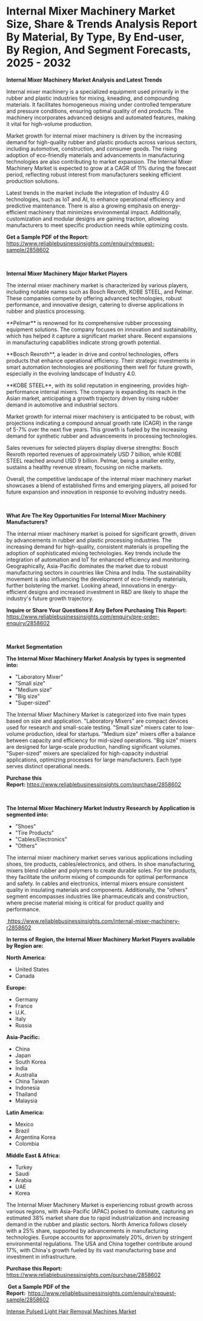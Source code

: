 <p><h1>Internal Mixer Machinery Market Size, Share & Trends Analysis Report By Material, By Type, By End-user, By Region, And Segment Forecasts, 2025 - 2032</h1></p><p><strong>Internal Mixer Machinery Market Analysis and Latest Trends</strong></p>
<p><p>Internal mixer machinery is a specialized equipment used primarily in the rubber and plastic industries for mixing, kneading, and compounding materials. It facilitates homogeneous mixing under controlled temperature and pressure conditions, ensuring optimal quality of end products. The machinery incorporates advanced designs and automated features, making it vital for high-volume production.</p><p>Market growth for internal mixer machinery is driven by the increasing demand for high-quality rubber and plastic products across various sectors, including automotive, construction, and consumer goods. The rising adoption of eco-friendly materials and advancements in manufacturing technologies are also contributing to market expansion. The Internal Mixer Machinery Market is expected to grow at a CAGR of 11% during the forecast period, reflecting robust interest from manufacturers seeking efficient production solutions.</p><p>Latest trends in the market include the integration of Industry 4.0 technologies, such as IoT and AI, to enhance operational efficiency and predictive maintenance. There is also a growing emphasis on energy-efficient machinery that minimizes environmental impact. Additionally, customization and modular designs are gaining traction, allowing manufacturers to meet specific production needs while optimizing costs.</p></p>
<p><strong>Get a Sample PDF of the Report:&nbsp;</strong> <a href="https://www.reliablebusinessinsights.com/enquiry/request-sample/2858602?utm_campaign=3113&utm_medium=2&utm_source=Github&utm_content=ia&utm_term=12032025&utm_id=internal-mixer-machinery">https://www.reliablebusinessinsights.com/enquiry/request-sample/2858602</a></p>
<p>&nbsp;</p>
<p><strong>Internal Mixer Machinery Major Market Players</strong></p>
<p><p>The internal mixer machinery market is characterized by various players, including notable names such as Bosch Rexroth, KOBE STEEL, and Pelmar. These companies compete by offering advanced technologies, robust performance, and innovative design, catering to diverse applications in rubber and plastics processing.</p><p>**Pelmar** is renowned for its comprehensive rubber processing equipment solutions. The company focuses on innovation and sustainability, which has helped it capture a significant market share. Recent expansions in manufacturing capabilities indicate strong growth potential.</p><p>**Bosch Rexroth**, a leader in drive and control technologies, offers products that enhance operational efficiency. Their strategic investments in smart automation technologies are positioning them well for future growth, especially in the evolving landscape of Industry 4.0.</p><p>**KOBE STEEL**, with its solid reputation in engineering, provides high-performance internal mixers. The company is expanding its reach in the Asian market, anticipating a growth trajectory driven by rising rubber demand in automotive and industrial sectors.</p><p>Market growth for internal mixer machinery is anticipated to be robust, with projections indicating a compound annual growth rate (CAGR) in the range of 5-7% over the next five years. This growth is fueled by the increasing demand for synthetic rubber and advancements in processing technologies.</p><p>Sales revenues for selected players display diverse strengths: Bosch Rexroth reported revenues of approximately USD 7 billion, while KOBE STEEL reached around USD 9 billion. Pelmar, being a smaller entity, sustains a healthy revenue stream, focusing on niche markets.</p><p>Overall, the competitive landscape of the internal mixer machinery market showcases a blend of established firms and emerging players, all poised for future expansion and innovation in response to evolving industry needs.</p></p>
<p>&nbsp;</p>
<p><strong>What Are The Key Opportunities For Internal Mixer Machinery Manufacturers?</strong></p>
<p><p>The internal mixer machinery market is poised for significant growth, driven by advancements in rubber and plastic processing industries. The increasing demand for high-quality, consistent materials is propelling the adoption of sophisticated mixing technologies. Key trends include the integration of automation and IoT for enhanced efficiency and monitoring. Geographically, Asia-Pacific dominates the market due to robust manufacturing sectors in countries like China and India. The sustainability movement is also influencing the development of eco-friendly materials, further bolstering the market. Looking ahead, innovations in energy-efficient designs and increased investment in R&D are likely to shape the industry's future growth trajectory.</p></p>
<p><strong>Inquire or Share Your Questions If Any Before Purchasing This Report:</strong> <a href="https://www.reliablebusinessinsights.com/enquiry/pre-order-enquiry/2858602?utm_campaign=3113&utm_medium=2&utm_source=Github&utm_content=ia&utm_term=12032025&utm_id=internal-mixer-machinery">https://www.reliablebusinessinsights.com/enquiry/pre-order-enquiry/2858602</a></p>
<p>&nbsp;</p>
<p><strong>Market Segmentation</strong></p>
<p><strong>The Internal Mixer Machinery Market Analysis by types is segmented into:</strong></p>
<p><ul><li>"Laboratory Mixer"</li><li>"Small size"</li><li>"Medium size"</li><li>"Big size"</li><li>"Super-sized"</li></ul></p>
<p><p>The Internal Mixer Machinery Market is categorized into five main types based on size and application. "Laboratory Mixers" are compact devices used for research and small-scale testing. "Small size" mixers cater to low-volume production, ideal for startups. "Medium size" mixers offer a balance between capacity and efficiency for mid-sized operations. "Big size" mixers are designed for large-scale production, handling significant volumes. "Super-sized" mixers are specialized for high-capacity industrial applications, optimizing processes for large manufacturers. Each type serves distinct operational needs.</p></p>
<p><strong>Purchase this Report:&nbsp;</strong><a href="https://www.reliablebusinessinsights.com/purchase/2858602?utm_campaign=3113&utm_medium=2&utm_source=Github&utm_content=ia&utm_term=12032025&utm_id=internal-mixer-machinery">https://www.reliablebusinessinsights.com/purchase/2858602</a></p>
<p>&nbsp;</p>
<p><strong>The Internal Mixer Machinery Market Industry Research by Application is segmented into:</strong></p>
<p><ul><li>"Shoes"</li><li>"Tire Products"</li><li>"Cables/Electronics"</li><li>"Others"</li></ul></p>
<p><p>The internal mixer machinery market serves various applications including shoes, tire products, cables/electronics, and others. In shoe manufacturing, mixers blend rubber and polymers to create durable soles. For tire products, they facilitate the uniform mixing of compounds for optimal performance and safety. In cables and electronics, internal mixers ensure consistent quality in insulating materials and components. Additionally, the "others" segment encompasses industries like pharmaceuticals and construction, where precise material mixing is critical for product quality and performance.</p></p>
<p><a href="https://www.reliablebusinessinsights.com/internal-mixer-machinery-r2858602?utm_campaign=3113&utm_medium=2&utm_source=Github&utm_content=ia&utm_term=12032025&utm_id=internal-mixer-machinery">&nbsp;https://www.reliablebusinessinsights.com/internal-mixer-machinery-r2858602</a></p>
<p><strong>In terms of Region, the Internal Mixer Machinery Market Players available by Region are:</strong></p>
<p>
    <p> <strong> North America: </strong>
        <ul>
            <li>United States</li>
            <li>Canada</li>
        </ul>
        </p> 
    <p> <strong> Europe: </strong>
        <ul>
            <li>Germany</li>
            <li>France</li>
            <li>U.K.</li>
            <li>Italy</li>
            <li>Russia</li>
        </ul>
        </p> 
    <p> <strong> Asia-Pacific: </strong>
        <ul>
            <li>China</li>
            <li>Japan</li>
            <li>South Korea</li>
            <li>India</li>
            <li>Australia</li>
            <li>China Taiwan</li>
            <li>Indonesia</li>
            <li>Thailand</li>
            <li>Malaysia</li>
        </ul>
        </p> 
    <p> <strong> Latin America: </strong>
        <ul>
            <li>Mexico</li>
            <li>Brazil</li>
            <li>Argentina Korea</li>
            <li>Colombia</li>
        </ul>
        </p> 
    <p> <strong> Middle East & Africa: </strong>
        <ul>
            <li>Turkey</li>
            <li>Saudi</li>
            <li>Arabia</li>
            <li>UAE</li>
            <li>Korea</li>
        </ul>
    </p>
    </p>
<p><p>The Internal Mixer Machinery Market is experiencing robust growth across various regions, with Asia-Pacific (APAC) poised to dominate, capturing an estimated 38% market share due to rapid industrialization and increasing demand in the rubber and plastic sectors. North America follows closely with a 25% share, supported by advancements in manufacturing technologies. Europe accounts for approximately 20%, driven by stringent environmental regulations. The USA and China together contribute around 17%, with China's growth fueled by its vast manufacturing base and investment in infrastructure.</p></p>
<p><strong>Purchase this Report: </strong><a href="https://www.reliablebusinessinsights.com/purchase/2858602?utm_campaign=3113&utm_medium=2&utm_source=Github&utm_content=ia&utm_term=12032025&utm_id=internal-mixer-machinery">https://www.reliablebusinessinsights.com/purchase/2858602</a></p>
<p>&nbsp;<strong>Get a Sample PDF of the Report:&nbsp;&nbsp;</strong><a href="https://www.reliablebusinessinsights.com/enquiry/request-sample/2858602?utm_campaign=3113&utm_medium=2&utm_source=Github&utm_content=ia&utm_term=12032025&utm_id=internal-mixer-machinery">https://www.reliablebusinessinsights.com/enquiry/request-sample/2858602</a></p>
<p><strong></strong></p>
<p><p><a href="https://github.com/verikaahova/Market-Research-Report-List-1/blob/main/intense-pulsed-light-hair-removal-machines-market.md?utm_campaign=3113&utm_medium=2&utm_source=Github&utm_content=ia&utm_term=12032025&utm_id=internal-mixer-machinery">Intense Pulsed Light Hair Removal Machines Market</a></p></p>